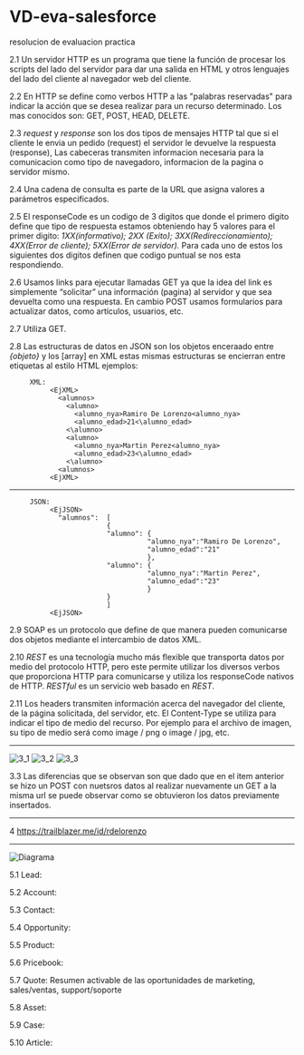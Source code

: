 # VD-eva-salesforce
resolucion de evaluacion practica
    
  
  2.1 Un servidor HTTP es un programa que tiene la función de procesar los scripts del lado del servidor para dar una salida en HTML y otros lenguajes del lado del cliente al           navegador web del cliente.
  
  2.2 En HTTP se define como verbos HTTP a las "palabras reservadas" para indicar la acción que se desea realizar para un recurso determinado. Los mas conocidos son: GET,  POST,         HEAD, DELETE.
      
  2.3 *request* y *response* son los dos tipos de mensajes HTTP tal que si el cliente le envia un pedido (request) el servidor le devuelve la respuesta (response), Las cabeceras         transmiten informacion necesaria para la comunicacion como tipo de navegadoro, informacion de la pagina o servidor mismo.
  
  2.4 Una cadena de consulta es parte de la URL que asigna valores a parámetros especificados.
  
  2.5 El responseCode es un codigo de 3 digitos que donde el primero digito define que tipo de respuesta estamos obteniendo hay 5 valores para el primer digito:
          *1XX(informativo);
           2XX (Exito);
           3XX(Redireccionamiento);
           4XX(Error de cliente);
           5XX(Error de servidor).*
      Para cada uno de estos los siguientes dos digitos definen que codigo puntual se nos esta respondiendo.
      
  2.6 Usamos links para ejecutar llamadas GET ya que la idea del link es simplemente “solicitar” una información (pagina) al servidor y que sea devuelta como una respuesta.             En cambio POST usamos formularios para actualizar datos, como artículos, usuarios, etc.
  
  2.7 Utiliza GET.
  
  2.8 Las estructuras de datos en JSON son los objetos enceraado entre *{objeto}* y los \[array] en XML estas mismas estructuras se encierran entre etiquetas al estilo HTML             ejemplos:
         
         XML:
              <EjXML>
                <alumnos>
                  <alumno>
                    <alumno_nya>Ramiro De Lorenzo<alumno_nya>
                    <alumno_edad>21<\alumno_edad>
                  <\alumno>
                  <alumno>
                    <alumno_nya>Martin Perez<alumno_nya>
                    <alumno_edad>23<\alumno_edad>
                  <\alumno>
                <alumnos>
              <EjXML>
              
------------------------ 
         
         JSON:
              <EjJSON>
                "alumnos":  [
                            {
                            "alumno": {
                                      "alumno_nya":"Ramiro De Lorenzo",
                                      "alumno_edad":"21"
                                      },
                            "alumno": {
                                      "alumno_nya":"Martin Perez",
                                      "alumno_edad":"23"
                                      }
                            }
                            ]
              <EjJSON>
  
  2.9 SOAP es un protocolo que define de que manera pueden comunicarse dos objetos mediante el intercambio de datos XML.
  
  2.10 *REST* es una tecnología mucho más flexible que transporta datos por medio del protocolo HTTP, pero este permite utilizar los diversos verbos que proporciona HTTP para          comunicarse y utiliza los responseCode nativos de HTTP. *RESTful* es un servicio web basado en *REST*.
                
  2.11 Los headers transmiten información acerca del navegador del cliente, de la página solicitada, del servidor, etc. El  Content-Type se utiliza para indicar el tipo de medio        del recurso. Por ejemplo para el archivo de imagen, su tipo de medio será como image / png o image / jpg, etc.
  
  --------
  
  ![3_1](https://user-images.githubusercontent.com/84874555/135533818-31059dcb-f68f-4161-8f05-d128c1c8bab4.PNG)
  ![3_2](https://user-images.githubusercontent.com/84874555/135533812-a44cd62e-8af5-40be-8bd3-c3768264ab2d.PNG)
  ![3_3](https://user-images.githubusercontent.com/84874555/135533821-beed2a82-e18a-452b-9efb-441dc816d3d3.PNG)
  
  3.3 Las diferencias que se observan son que dado que en el item anterior se hizo un POST con nuetsros datos al realizar nuevamente un GET a la misma url se puede observar como       se obtuvieron los datos previamente insertados.

  --------
  
  4 https://trailblazer.me/id/rdelorenzo
  
  --------
  
  ![Diagrama](https://user-images.githubusercontent.com/84874555/135632596-8e941c7c-53a4-499d-bfad-beb9a606cd6e.jpg)
  
  5.1 Lead: 
  
  5.2 Account: 
  
  5.3 Contact: 
  
  5.4 Opportunity: 
  
  5.5 Product: 
  
  5.6 Pricebook: 
  
  5.7 Quote: Resumen activable de las oportunidades de marketing, sales/ventas, support/soporte
  
  5.8 Asset: 
  
  5.9 Case: 
  
  5.10 Article: 
